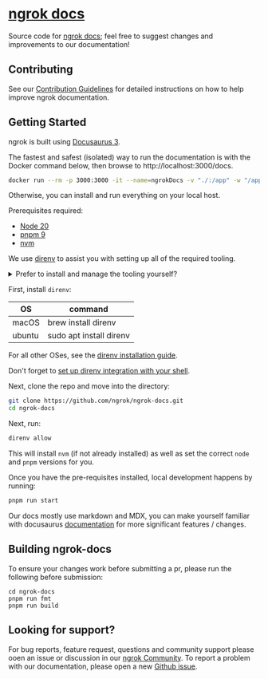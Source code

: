 # [ngrok docs](https://ngrok.com/docs)

Source code for [ngrok docs](https://ngrok.com/docs); feel free to suggest changes and improvements to our documentation!

## Contributing

See our [Contribution Guidelines](CONTRIBUTING.md) for detailed instructions on how to help improve ngrok documentation.

## Getting Started

ngrok is built using [Docusaurus 3](https://docusaurus.io/).

The fastest and safest (isolated) way to run the documentation is with the Docker command below, then browse to http://localhost:3000/docs.

```sh
docker run --rm -p 3000:3000 -it --name=ngrokDocs -v "./:/app" -w "/app" --platform=linux/amd64 guergeiro/pnpm:20-8-alpine sh -c "apk add direnv; direnv allow; pnpm install; pnpm run start"
```

Otherwise, you can install and run everything on your local host.

Prerequisites required:

- [Node 20](https://nodejs.org/en/download)
- [pnpm 9](https://pnpm.io/installation#using-npm)
- [nvm](https://github.com/nvm-sh/nvm)

We use [direnv](https://direnv.net/) to assist you with setting up all of the required tooling.

<details>
  <summary>Prefer to install and manage the tooling yourself?</summary>

1. Install [nvm](https://github.com/nvm-sh/nvm?tab=readme-ov-file#installing-and-updating) or your node version manager of choice.
2. Ensure that `node 20` is installed. With `nvm`, run `nvm install`.
3. Enable `pnpm` with `corepack`: `corepack enable pnpm`
4. Install `pnpm` with `corepack`: `corepack install`
5. Install project dependencies with `pnpm`: `pnpm install`
</details>

First, install `direnv`:

| OS     | command                 |
| ------ | ----------------------- |
| macOS  | brew install direnv     |
| ubuntu | sudo apt install direnv |

For all other OSes, see the [direnv installation guide](https://direnv.net/docs/installation.html).

Don't forget to [set up direnv integration with your shell](https://direnv.net/docs/hook.html).

Next, clone the repo and move into the directory:

```sh
git clone https://github.com/ngrok/ngrok-docs.git
cd ngrok-docs
```

Next, run:

```sh
direnv allow
```

This will install `nvm` (if not already installed) as well as set the correct `node` and `pnpm` versions for you.

Once you have the pre-requisites installed, local development happens by running:

```sh
pnpm run start
```

Our docs mostly use markdown and MDX, you can make yourself familiar with docusaurus [documentation](https://docusaurus.io/docs/en/installation) for more significant features / changes.

## Building ngrok-docs

To ensure your changes work before submitting a pr, please run the following before submission:

```
cd ngrok-docs
pnpm run fmt
pnpm run build
```

## Looking for support?

For bug reports, feature request, questions and community support please ooen an issue or discussion in our [ngrok Community](https://github.com/ngrok/ngrok).
To report a problem with our documentation, please open a new [Github issue](https://github.com/ngrok/ngrok-docs/issues).
